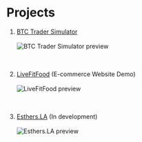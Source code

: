 # Projects

1. [BTC Trader Simulator](https://btc-trader-sim.herokuapp.com/) <br><br>
![BTC Trader Simulator preview](https://lh3.googleusercontent.com/KsvT8BHID7iDyjUsaA68m8vluUdOisjJvAhZ4E-RF06XPG5wGWZTYnPGBRq21_LHA3qR8_COhn7QBJwBhiTO8latgf6Fu4Ea96QupL29bXdndv3epplJMwe3PQXzxM4me0j1icmhbDQHvSA-_idzHojDSCiogPnukMx_vpYpleVTV-DtwmsxJFUfX8WF85lzoHSqC7MVpTlgDS9daGQZfycTdvQfUd1xIe5vUySWc6zt32JtKNEUnxoApA2kM_s8boEEsJ6oCZ-V4JgUP8NtMWua13Z5finrobcXvi-S_7KKNhTWZmawCC7fi274Tm6SzBsA2Pu8WBgoQ1KUDgglO7EAetJu1KcUbIpCC5c-9dBoXelfCZhE5VEkCvH6Lr0XiPXOwpFlWwHouiMgCR30i_5expKMv_ebLUw8SWECHwQmzywFJo_UYzzx7GL_dvor4pCpVCTe3a071eiGV6zjZF1FhQm_HekwSUFgDcj_FrDkMag-ghfVbZ2urciHK9Yhd7T9JLzM7vv013Hmjevx9RQg32paXFo-_d5lwDk1DGA6P0MTol0D290GBIchu036UMCgJmGADRLHFKbW1cn-qBrb976IdfR5CwfFywHpHOBScKNbK6V7Z2t4TxI50bcNKjGBYCWCDBrHJ-r48DkQ_DaMu6YsiEqUuwdTfvYV6GBG-Geg0QH--DxPPeCmLeC_G2QZjvyltQRWqgXwJ6cENJIw=w1918-h995-no?authuser=0)
<br><br><br>

2. [LiveFitFood](https://web322-as5-submission.herokuapp.com/) (E-commerce Website Demo) <br><br>
![LiveFitFood preview](https://lh3.googleusercontent.com/UbI4GLV_XUtPycyj6P__u_FNMXmbbAyZN4du1gjhyIwy6vjzMyWtsjfDxOjIauexV_xci3qGCLNVEH-AFWlw4vkl2_p_aGA_D2yaS9f-gvBzHd5Yp1pLarMXzjX9BODX-d0eOon9XqPojYv5qMqGSq6paLLLt__HKvivBRg6xhxUnHv2ooJTgIieuuoV8rj1CsDfOkUjq_Oh74cdxXW_hVXScx5nv7po7wMjqk74H7uyF_qfLXpK88zl7gG9RsY5fBwlYLJgajBf14yIhPb_gtCrh2ftsc9DmOMW0jm-KQTJfcz7OZYT8K1zpI6U1TbHNPN2CAUky5VUxoPWfOd4qjl4z9BN5QHGC9fKVkDMiq-JTMrlsf3Lja1iWyy7d0yBtIwwMmvsogbgpwIWRl2PBdm3tJQxaBnmpRyBaj-UfzG0TOZsyc5XB9bKeTSMVRCYnMQvEwkLeXRT1G9H0GV3ERXqqrN-76wGVuenOMyERXWZP60VmSMo700DeTFbPzFFo90H2RAKcmDHTJ8eAPHJJGXD5zM6BdWFfIDTGAWPP80uons0_3ehHlMeqRNYdeDIdW8voZOLXtobmjTuos0wfQH_0h7XKWat3a4n99ITR-cGQeIoJuL1GAr72IiiARfPmA48JWOY3HIKqoyNPU5cO1N06c5Qnl8iWYQelYtMOhcdGbCT_gXRB4ynC9BrAPqOg31J8XuJM69w-NiidMhjzYdm=w1900-h995-no?authuser=0)
<br><br><br>

3. [Esthers.LA](https://github.com/JoonsubHwang/esthers-la) (In development) <br><br>
![Esthers.LA preview](https://lh3.googleusercontent.com/fawCZDUh9rPdlQGsV8XmtEWHxaLEwu71Ea075xEHb07GN6Pjuff2XkolGAtBUVR65XR8SDiLuUw-pBuU_F0WNSzPjuC-oI_Tb4UbIe8XL3J2wzKgV6JOQvlObv1d2STBSmhcoxWMc-p7ocHVDkabrGJ5lgnwwci1og3GsskKb1qAvCgB-hhQwjSykGus08bDyR7M9oa_tlrZMJiddS6GAovowiSBXGlSDAW9Gwzy6Tf_b9zgzKt4SQONZvP3EsP8qvPSQ8zuC4KtJZRl9L6gpWDCMEShbE7yEH6Y7AMse_aSQQ5V_UFx6EU5gWKN4TOEZ2SA-Gwd6_G7AfDGDk_RCj319o5WgBN3X7xQWjb-zrlFXG34W1bX3Kb2oIQc9nNQAJbxcDP00UwIwGNZqnP9ojPfIsJBGrU1G-jRFRx867NTr1N6REN02LenqJiSNtoAP2A3iBHKdA4XFXxNZYFlM1-okIh40kr6GusqaDJ2aH_9__PmsXQsnk5gZ-YAJswO9Sul_tejIxShmtBw4jyxbGxfirsbSb0HP1ajGyohq4ItmVzYkfDraZhkzlUiGtlO6rjT3gSBG5yaJhwwjR7FAYDybZPxCXHKZZXtJ6DjpBhC8D1LysxENthEj08V9L6DwJf0H2atIJ3w5B_7BIY49EAxK88YibfWLzZ9d2qKHOhluq2sbW2y3tsq-DSJ6JB5x0dDTMfANQgyI9ft1WcCpMRi=w1919-h874-no?authuser=0)
